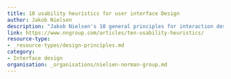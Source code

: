 ```yaml
---
title: 10 usability heuristics for user interface Design
author: Jakob Nielsen
description: "Jakob Nielsen's 10 general principles for interaction design. They are called heuristics because they are broad rules of thumb and not specific usability guidelines."
link: https://www.nngroup.com/articles/ten-usability-heuristics/
resource-type:
- _resource-types/design-principles.md
category:
- Interface design
organisation: _organisations/nielsen-norman-group.md
---
```

